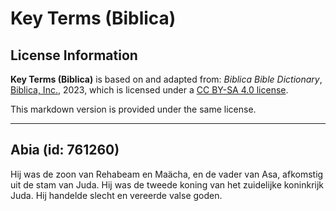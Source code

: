 # Key Terms (Biblica)

## License Information

**Key Terms (Biblica)** is based on and adapted from: _Biblica Bible Dictionary_, [Biblica, Inc.](https://www.biblica.com/), 2023, which is licensed under a [CC BY-SA 4.0 license](https://creativecommons.org/licenses/by-sa/4.0/legalcode.en).

This markdown version is provided under the same license.



--------------------------------

## Abia (id: 761260)

Hij was de zoon van Rehabeam en Maächa, en de vader van Asa, afkomstig uit de stam van Juda. Hij was de tweede koning van het zuidelijke koninkrijk Juda. Hij handelde slecht en vereerde valse goden.


